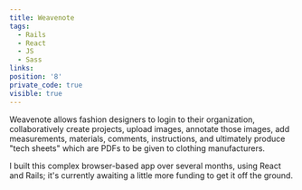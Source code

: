 ```yaml
---
title: Weavenote
tags:
  - Rails
  - React
  - JS
  - Sass
links:
position: '8'
private_code: true
visible: true
---
```

Weavenote allows fashion designers to login to their organization, collaboratively create projects, upload images, annotate those images, add measurements, materials, comments, instructions, and ultimately produce "tech sheets" which are PDFs to be given to clothing manufacturers. 

I built this complex browser-based app over several months, using React and Rails; it's currently awaiting a little more funding to get it off the ground.